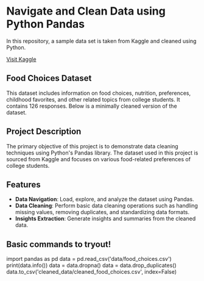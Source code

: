 # Navigate and Clean Data using Python Pandas

In this repository, a sample data set is taken from Kaggle and cleaned using Python.

<a href="https://www.kaggle.com/" target="_blank">Visit Kaggle</a>

## Food Choices Dataset

This dataset includes information on food choices, nutrition, preferences, childhood favorites, and other related topics from college students. It contains 126 responses. Below is a minimally cleaned version of the dataset.

## Project Description

The primary objective of this project is to demonstrate data cleaning techniques using Python's Pandas library. The dataset used in this project is sourced from Kaggle and focuses on various food-related preferences of college students.

## Features

- **Data Navigation**: Load, explore, and analyze the dataset using Pandas.
- **Data Cleaning**: Perform basic data cleaning operations such as handling missing values, removing duplicates, and standardizing data formats.
- **Insights Extraction**: Generate insights and summaries from the cleaned data.

## Basic commands to tryout!
import pandas as pd
data = pd.read_csv('data/food_choices.csv')
print(data.info())
data = data.dropna()
data = data.drop_duplicates()
data.to_csv('cleaned_data/cleaned_food_choices.csv', index=False)
